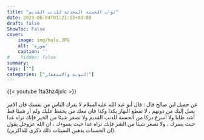 ```yaml
---
title: "ثواب الحسنة المحدثة للذنب القديم"
date: 2023-06-04T01:21:13+03:00
draft: false
ShowToc: False
cover:
    image: img/hala.JPG
    alt: 'صورة'
    caption: ''
#    hidden: false
summary: 
tags: [""]
categories: ["التوبة والاستغفار"]
---
```

{{< youtube 1ta3hz4jxIc >}}  
 <br>
عن جميل
ابن صالح قال : قال أبو عبد الله عليه‌السلام لا يغرك الناس من نفسك فان الامر
يصل إليك من دونهم ، لا تقطع النهار بكذا وكذا فان معك من يحفظ
عليك ولم أر شيئا قط أشد طلبا ولا أسرع دركا من الحسنة للذنب القديم
ولا تصغر شيئا من الخير فإنك تراه غدا حيث يسرك ، ولا تصغر شيئا
من الشر فإنك تراه غدا حيث يسوءك ، ان الله عزوجل يقول (ان
الحسنات يذهبن السيئات ذلك ذكرى للذاكرين).

